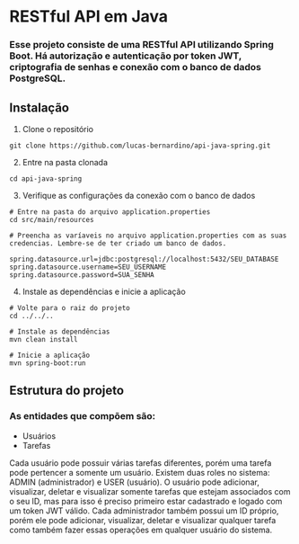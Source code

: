 # RESTful API em Java 

### Esse projeto consiste de uma RESTful API utilizando Spring Boot. Há autorização e autenticação por token JWT, criptografia de senhas e conexão com o banco de dados PostgreSQL.

## Instalação

1. Clone o repositório
```
git clone https://github.com/lucas-bernardino/api-java-spring.git
```
2. Entre na pasta clonada
```
cd api-java-spring
```
3. Verifique as configurações da conexão com o banco de dados
```
# Entre na pasta do arquivo application.properties
cd src/main/resources

# Preencha as varíaveis no arquivo application.properties com as suas credencias. Lembre-se de ter criado um banco de dados.

spring.datasource.url=jdbc:postgresql://localhost:5432/SEU_DATABASE
spring.datasource.username=SEU_USERNAME
spring.datasource.password=SUA_SENHA

```
4. Instale as dependências e inicie a aplicação
```
# Volte para o raiz do projeto
cd ../../..

# Instale as dependências
mvn clean install

# Inicie a aplicação
mvn spring-boot:run
```

## Estrutura do projeto

### As entidades que compõem são:

- Usuários
- Tarefas

Cada usuário pode possuir várias tarefas diferentes, porém uma tarefa pode pertencer a somente um usuário. Existem duas roles no sistema: ADMIN (administrador) e USER (usuário). O usuário pode adicionar, visualizar, deletar e visualizar somente tarefas que estejam associados com o seu ID, mas para isso é preciso primeiro estar cadastrado e logado com um token JWT válido. Cada administrador também possui um ID próprio, porém ele pode adicionar, visualizar, deletar e visualizar qualquer tarefa como também fazer essas operações em qualquer usuário do sistema.



